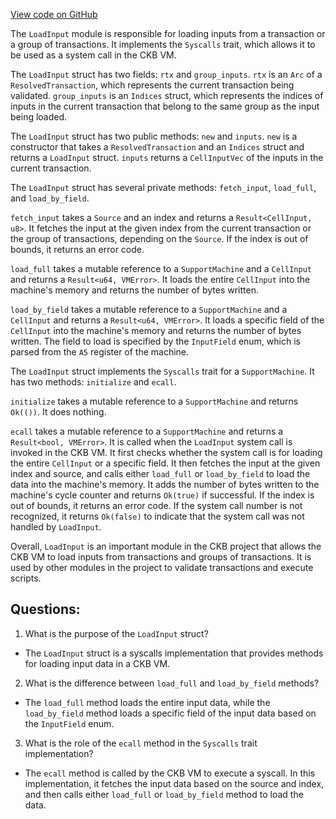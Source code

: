 [View code on GitHub](https://github.com/nervosnetwork/ckb/blob/develop/script/src/syscalls/load_input.rs)

The `LoadInput` module is responsible for loading inputs from a transaction or a group of transactions. It implements the `Syscalls` trait, which allows it to be used as a system call in the CKB VM.

The `LoadInput` struct has two fields: `rtx` and `group_inputs`. `rtx` is an `Arc` of a `ResolvedTransaction`, which represents the current transaction being validated. `group_inputs` is an `Indices` struct, which represents the indices of inputs in the current transaction that belong to the same group as the input being loaded.

The `LoadInput` struct has two public methods: `new` and `inputs`. `new` is a constructor that takes a `ResolvedTransaction` and an `Indices` struct and returns a `LoadInput` struct. `inputs` returns a `CellInputVec` of the inputs in the current transaction.

The `LoadInput` struct has several private methods: `fetch_input`, `load_full`, and `load_by_field`.

`fetch_input` takes a `Source` and an index and returns a `Result<CellInput, u8>`. It fetches the input at the given index from the current transaction or the group of transactions, depending on the `Source`. If the index is out of bounds, it returns an error code.

`load_full` takes a mutable reference to a `SupportMachine` and a `CellInput` and returns a `Result<u64, VMError>`. It loads the entire `CellInput` into the machine's memory and returns the number of bytes written.

`load_by_field` takes a mutable reference to a `SupportMachine` and a `CellInput` and returns a `Result<u64, VMError>`. It loads a specific field of the `CellInput` into the machine's memory and returns the number of bytes written. The field to load is specified by the `InputField` enum, which is parsed from the `A5` register of the machine.

The `LoadInput` struct implements the `Syscalls` trait for a `SupportMachine`. It has two methods: `initialize` and `ecall`.

`initialize` takes a mutable reference to a `SupportMachine` and returns `Ok(())`. It does nothing.

`ecall` takes a mutable reference to a `SupportMachine` and returns a `Result<bool, VMError>`. It is called when the `LoadInput` system call is invoked in the CKB VM. It first checks whether the system call is for loading the entire `CellInput` or a specific field. It then fetches the input at the given index and source, and calls either `load_full` or `load_by_field` to load the data into the machine's memory. It adds the number of bytes written to the machine's cycle counter and returns `Ok(true)` if successful. If the index is out of bounds, it returns an error code. If the system call number is not recognized, it returns `Ok(false)` to indicate that the system call was not handled by `LoadInput`.

Overall, `LoadInput` is an important module in the CKB project that allows the CKB VM to load inputs from transactions and groups of transactions. It is used by other modules in the project to validate transactions and execute scripts.
## Questions:
 1. What is the purpose of the `LoadInput` struct?
- The `LoadInput` struct is a syscalls implementation that provides methods for loading input data in a CKB VM.

2. What is the difference between `load_full` and `load_by_field` methods?
- The `load_full` method loads the entire input data, while the `load_by_field` method loads a specific field of the input data based on the `InputField` enum.

3. What is the role of the `ecall` method in the `Syscalls` trait implementation?
- The `ecall` method is called by the CKB VM to execute a syscall. In this implementation, it fetches the input data based on the source and index, and then calls either `load_full` or `load_by_field` method to load the data.
